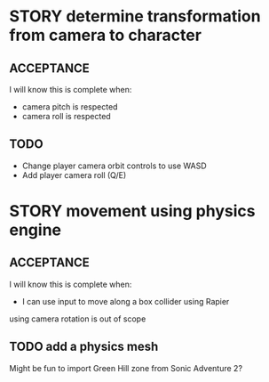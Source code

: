 # STORY determine transformation from camera to character

## ACCEPTANCE

I will know this is complete when:

- camera pitch is respected
- camera roll is respected

## TODO

- Change player camera orbit controls to use WASD
- Add player camera roll (Q/E)

# STORY movement using physics engine

## ACCEPTANCE

I will know this is complete when:

- I can use input to move along a box collider using Rapier

using camera rotation is out of scope

## TODO add a physics mesh

Might be fun to import Green Hill zone from Sonic Adventure 2?
